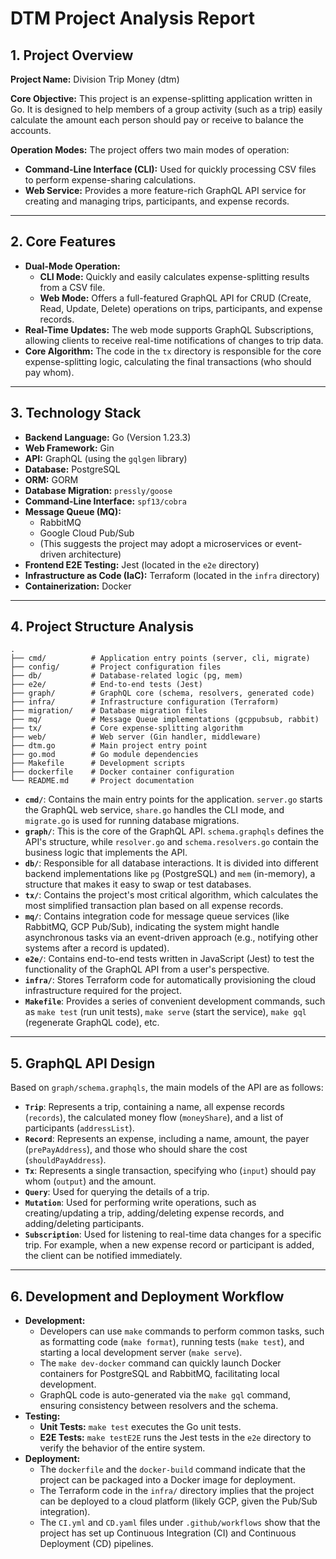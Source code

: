 # DTM Project Analysis Report

## 1\. Project Overview

**Project Name:** Division Trip Money (dtm)

**Core Objective:** This project is an expense-splitting application written in Go. It is designed to help members of a group activity (such as a trip) easily calculate the amount each person should pay or receive to balance the accounts.

**Operation Modes:** The project offers two main modes of operation:

  - **Command-Line Interface (CLI):** Used for quickly processing CSV files to perform expense-sharing calculations.
  - **Web Service:** Provides a more feature-rich GraphQL API service for creating and managing trips, participants, and expense records.

-----

## 2\. Core Features

  - **Dual-Mode Operation:**
      - **CLI Mode:** Quickly and easily calculates expense-splitting results from a CSV file.
      - **Web Mode:** Offers a full-featured GraphQL API for CRUD (Create, Read, Update, Delete) operations on trips, participants, and expense records.
  - **Real-Time Updates:** The web mode supports GraphQL Subscriptions, allowing clients to receive real-time notifications of changes to trip data.
  - **Core Algorithm:** The code in the `tx` directory is responsible for the core expense-splitting logic, calculating the final transactions (who should pay whom).

-----

## 3\. Technology Stack

  - **Backend Language:** Go (Version 1.23.3)
  - **Web Framework:** Gin
  - **API:** GraphQL (using the `gqlgen` library)
  - **Database:** PostgreSQL
  - **ORM:** GORM
  - **Database Migration:** `pressly/goose`
  - **Command-Line Interface:** `spf13/cobra`
  - **Message Queue (MQ):**
      - RabbitMQ
      - Google Cloud Pub/Sub
      - (This suggests the project may adopt a microservices or event-driven architecture)
  - **Frontend E2E Testing:** Jest (located in the `e2e` directory)
  - **Infrastructure as Code (IaC):** Terraform (located in the `infra` directory)
  - **Containerization:** Docker

-----

## 4\. Project Structure Analysis

```
.
├── cmd/          # Application entry points (server, cli, migrate)
├── config/       # Project configuration files
├── db/           # Database-related logic (pg, mem)
├── e2e/          # End-to-end tests (Jest)
├── graph/        # GraphQL core (schema, resolvers, generated code)
├── infra/        # Infrastructure configuration (Terraform)
├── migration/    # Database migration files
├── mq/           # Message Queue implementations (gcppubsub, rabbit)
├── tx/           # Core expense-splitting algorithm
├── web/          # Web server (Gin handler, middleware)
├── dtm.go        # Main project entry point
├── go.mod        # Go module dependencies
├── Makefile      # Development scripts
├── dockerfile    # Docker container configuration
└── README.md     # Project documentation
```

  - **`cmd/`**: Contains the main entry points for the application. `server.go` starts the GraphQL web service, `share.go` handles the CLI mode, and `migrate.go` is used for running database migrations.
  - **`graph/`**: This is the core of the GraphQL API. `schema.graphqls` defines the API's structure, while `resolver.go` and `schema.resolvers.go` contain the business logic that implements the API.
  - **`db/`**: Responsible for all database interactions. It is divided into different backend implementations like `pg` (PostgreSQL) and `mem` (in-memory), a structure that makes it easy to swap or test databases.
  - **`tx/`**: Contains the project's most critical algorithm, which calculates the most simplified transaction plan based on all expense records.
  - **`mq/`**: Contains integration code for message queue services (like RabbitMQ, GCP Pub/Sub), indicating the system might handle asynchronous tasks via an event-driven approach (e.g., notifying other systems after a record is updated).
  - **`e2e/`**: Contains end-to-end tests written in JavaScript (Jest) to test the functionality of the GraphQL API from a user's perspective.
  - **`infra/`**: Stores Terraform code for automatically provisioning the cloud infrastructure required for the project.
  - **`Makefile`**: Provides a series of convenient development commands, such as `make test` (run unit tests), `make serve` (start the service), `make gql` (regenerate GraphQL code), etc.

-----

## 5\. GraphQL API Design

Based on `graph/schema.graphqls`, the main models of the API are as follows:

  - **`Trip`**: Represents a trip, containing a name, all expense records (`records`), the calculated money flow (`moneyShare`), and a list of participants (`addressList`).
  - **`Record`**: Represents an expense, including a name, amount, the payer (`prePayAddress`), and those who should share the cost (`shouldPayAddress`).
  - **`Tx`**: Represents a single transaction, specifying who (`input`) should pay whom (`output`) and the amount.
  - **`Query`**: Used for querying the details of a trip.
  - **`Mutation`**: Used for performing write operations, such as creating/updating a trip, adding/deleting expense records, and adding/deleting participants.
  - **`Subscription`**: Used for listening to real-time data changes for a specific trip. For example, when a new expense record or participant is added, the client can be notified immediately.

-----

## 6\. Development and Deployment Workflow

  - **Development:**
      - Developers can use `make` commands to perform common tasks, such as formatting code (`make format`), running tests (`make test`), and starting a local development server (`make serve`).
      - The `make dev-docker` command can quickly launch Docker containers for PostgreSQL and RabbitMQ, facilitating local development.
      - GraphQL code is auto-generated via the `make gql` command, ensuring consistency between resolvers and the schema.
  - **Testing:**
      - **Unit Tests:** `make test` executes the Go unit tests.
      - **E2E Tests:** `make testE2E` runs the Jest tests in the `e2e` directory to verify the behavior of the entire system.
  - **Deployment:**
      - The `dockerfile` and the `docker-build` command indicate that the project can be packaged into a Docker image for deployment.
      - The Terraform code in the `infra/` directory implies that the project can be deployed to a cloud platform (likely GCP, given the Pub/Sub integration).
      - The `CI.yml` and `CD.yaml` files under `.github/workflows` show that the project has set up Continuous Integration (CI) and Continuous Deployment (CD) pipelines.